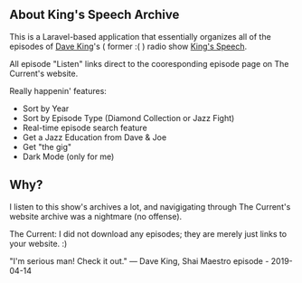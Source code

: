 ## About King's Speech Archive

This is a Laravel-based application that essentially organizes all of the episodes of <a href="https://en.wikipedia.org/wiki/David_King_(drummer)" target="__blank">Dave King</a>'s ( former :( ) radio show <a href="https://www.thecurrent.org/programs/kings-speech/" target="__blank">King's Speech</a>.

All episode "Listen" links direct to the cooresponding episode page on The Current's website.

Really happenin' features:
- Sort by Year
- Sort by Episode Type (Diamond Collection or Jazz Fight)
- Real-time episode search feature
- Get a Jazz Education from Dave & Joe
- Get "the gig"
- Dark Mode (only for me)

## Why?

I listen to this show's archives a lot, and navigigating through The Current's website archive was a nightmare (no offense).

The Current: I did not download any episodes; they are merely just links to your website. :)

"I'm serious man! Check it out."
— Dave King, Shai Maestro episode - 2019-04-14
